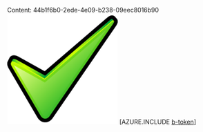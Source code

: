 Content: 44b1f6b0-2ede-4e09-b238-09eec8016b90![image](3836122b-4cb8-43ee-ac58-dd81b831688c.png)
[AZURE.INCLUDE [b-token](c7bf4adb-db0b-4b10-af7a-a451ffb6464f.md)]
